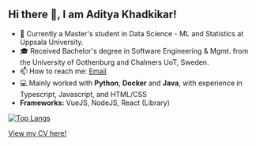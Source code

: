 ## Hi there 👋, I am Aditya Khadkikar!

- 🌱 Currently a Master's student in Data Science - ML and Statistics at Uppsala University.
- 🎓 Received Bachelor's degree in Software Engineering & Mgmt. from the University of Gothenburg and Chalmers UoT, Sweden.
- 📫 How to reach me: [Email]
- 💻 Mainly worked with **Python**, **Docker** and **Java**, with experience in Typescript, Javascript, and HTML/CSS 
- <strong>Frameworks:</strong> VueJS, NodeJS, React (Library)

[![Top Langs](https://github-readme-stats.vercel.app/api/top-langs/?username=adityak714&layout=compact&card_width=1000px)](https://github.com/anuraghazra/github-readme-stats)

[Email]: mailto:email.empathy061@passinbox.com

[View my CV here!](https://embed.figma.com/proto/CIb7MVYO253E1esRtVFoOy/My-CV?node-id=9-2&p=f&scaling=min-zoom&content-scaling=fixed&page-id=0%3A1&starting-point-node-id=9%3A2&embed-host=share)
